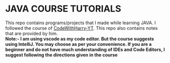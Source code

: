 # JAVA COURSE TUTORIALS

This repo contains programs/projects that I made while learning JAVA. I followed the course of [CodeWithHarry-YT](https://www.codewithharry.com/videos/java-tutorials-for-beginners-1). This repo also contains notes that are provided by him.<br>
**Note:- I am using vscode as my code editor. But the course suggests using IntelliJ. You may choose as per your convenience. If you are a beginner and do not have much understanding of IDEs and Code Editors, I suggest following the directions given in the course**

